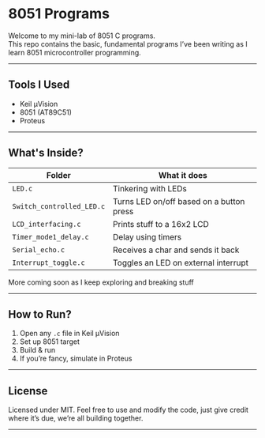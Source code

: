# 8051 Programs
Welcome to my mini-lab of 8051 C programs.  
This repo contains the basic, fundamental programs I’ve been writing as I learn 8051 microcontroller programming.

---

## Tools I Used
- Keil µVision
- 8051 (AT89C51)
- Proteus

---

##  What's Inside?

| Folder                  | What it does                                         |
|-------------------------|------------------------------------------------------|
| `LED.c`                 | Tinkering with LEDs                                  |
| `Switch_controlled_LED.c`| Turns LED on/off based on a button press           |
| `LCD_interfacing.c`     | Prints stuff to a 16x2 LCD                           |
| `Timer_mode1_delay.c`   | Delay using timers                                   |
| `Serial_echo.c`         | Receives a char and sends it back                    |
| `Interrupt_toggle.c`    | Toggles an LED on external interrupt                 |

More coming soon as I keep exploring and breaking stuff

---

##  How to Run?
1. Open any `.c` file in Keil µVision  
2. Set up 8051 target  
3. Build & run  
4. If you’re fancy, simulate in Proteus

---

## License  
Licensed under MIT. Feel free to use and modify the code, just give credit where it’s due, we’re all building together.

---
